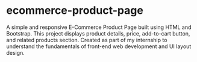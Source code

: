 # ecommerce-product-page
A simple and responsive E-Commerce Product Page built using HTML and Bootstrap. This project displays product details, price, add-to-cart button, and related products section. Created as part of my internship to understand the fundamentals of front-end web development and UI layout design.
